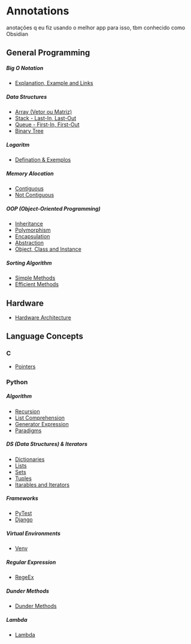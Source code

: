 # Annotations
anotações q eu fiz usando o melhor app para isso, tbm conhecido como Obsidian


## General Programming
##### Big O Notation

- [Explanation, Example and Links](General%20Programming/Big%20O%20Notation/Explanation,%20Example%20and%20Links.md)

##### Data Structures

- [Array (Vetor ou Matriz)](General%20Programming/Data%20Structures/Array%20(Vetor%20ou%20Matriz).md)
- [Stack - Last-In, Last-Out](General%20Programming/Data%20Structures/Stack%20-%20Last-In,%20Last-Out.md)
- [Queue - First-In, First-Out](General%20Programming/Data%20Structures/Queue%20-%20First-In,%20First-Out.md)
- [Binary Tree](General%20Programming/Data%20Structures/Binary%20Tree.md)


##### Logaritm
- [Defination & Exemplos](General%20Programming/Logaritm/Defination%20&%20Exemplos.md)

##### Memory Alocation
- [Contiguous](General%20Programming/Memory%20Alocation/Contiguous.md)
- [Not Contiguous](General%20Programming/Memory%20Alocation/Not%20Contiguous.md)

##### OOP (Object-Oriented Programming)
- [Inheritance](General%20Programming/OOP%20(Object-Oriented%20Programming)/Inheritance.md)
- [Polymorphism](General%20Programming/OOP%20(Object-Oriented%20Programming)/Polymorphism.md)
- [Encapsulation](General%20Programming/OOP%20(Object-Oriented%20Programming)/Encapsulation.md)
- [Abstraction](General%20Programming/OOP%20(Object-Oriented%20Programming)/Abstraction.md)
- [Object, Class and Instance](General%20Programming/OOP%20(Object-Oriented%20Programming)/Object,%20Class%20and%20Instance.md)

##### Sorting Algorithm
- [Simple Methods](General%20Programming/Sorting%20Algorithm/Simple%20Methods.md)
- [Efficient Methods](General%20Programming/Sorting%20Algorithm/Efficient%20Methods.md)


## Hardware
- [Hardware Architecture](Hardware%20Architecture.md)


## Language Concepts

### C
- [Pointers](Language%20Concepts/C/Pointers.md)


### Python

##### Algorithm
- [Recursion](Language%20Concepts/Python/Algorithm/Recursion.md)
- [List Comprehension](Language%20Concepts/Python/Algorithm/List%20Comprehension.md)
- [Generator Expression](Language%20Concepts/Python/Algorithm/Generator%20Expression.md)
- [Paradigms](Language%20Concepts/Python/Algorithm/Paradigms.md)

##### DS (Data Structures) & Iterators
- [Dictionaries](Language%20Concepts/Python/DS%20&%20Iterators/Dictionaries.md)
- [Lists](Language%20Concepts/Python/DS%20&%20Iterators/Lists.md)
- [Sets](Language%20Concepts/Python/DS%20&%20Iterators/Sets.md)
- [Tuples](Language%20Concepts/Python/DS%20&%20Iterators/Tuples.md)
- [Itarables and Iterators](Language%20Concepts/Python/DS%20&%20Iterators/Itarables%20and%20Iterators.md)

##### Frameworks
- [PyTest](Language%20Concepts/Python/Frameworks/PyTest.md)
- [Django](Language%20Concepts/Python/Frameworks/Django.md)

##### Virtual Environments
- [Venv](Language%20Concepts/Python/Virtual%20Environments/Venv.md)

##### Regular Expression
- [RegeEx](Language%20Concepts/Python/Regular%20Expression/RegeEx.md)

##### Dunder Methods
- [Dunder Methods](Language%20Concepts/Python/Dunder%20Methods/Dunder%20Methods.md)

##### Lambda
- [Lambda](Language%20Concepts/Python/Lambda/Lambda.md)